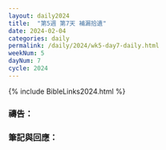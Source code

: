 ```yaml
---
layout: daily2024
title:  "第5週 第7天 補漏拾遺"
date: 2024-02-04
categories: daily
permalink: /daily/2024/wk5-day7-daily.html
weekNum: 5
dayNum: 7
cycle: 2024
---
```


{% include BibleLinks2024.html %}

### 禱告：

### 筆記與回應：
